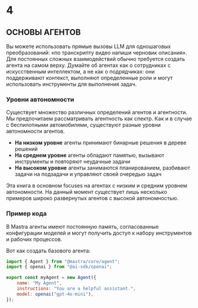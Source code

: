# 4  
## ОСНОВЫ АГЕНТОВ

Вы можете использовать прямые вызовы LLM для одношаговых преобразований: «по транскрипту видео напиши черновик описания».  
Для постоянных сложных взаимодействий обычно требуется создать агента на самом верху. Думайте об агентах как о сотрудниках с искусственным интеллектом, а не как о подрядчиках: они поддерживают контекст, выполняют определенные роли и могут использовать инструменты для выполнения задач.

### **Уровни автономности**

Существует множество различных определений агентов и агентности. Мы предпочитаем рассматривать агентность как спектр. Как и в случае с беспилотными автомобилями, существуют разные уровни автономности агентов.

- **На низком уровне** агенты принимают бинарные решения в дереве решений  
- **На среднем уровне** агенты обладают памятью, вызывают инструменты и повторяют неудачные задачи  
- **На высоком уровне** агенты занимаются планированием, разбивают задачи на подзадачи и управляют своей очередью задач  

Эта книга в основном focuses на агентах с низким и средним уровнем автономности. На данный момент существует лишь несколько примеров широко развернутых агентов с высокой автономностью.

### **Пример кода**

В Mastra агенты имеют постоянную память, согласованные конфигурации моделей и могут получить доступ к набору инструментов и рабочих процессов.

Вот как создать базового агента:

```javascript
import { Agent } from "@mastra/core/agent";
import { openai } from "@ai-sdk/openai";

export const myAgent = new Agent({
    name: "My Agent",
    instructions: "You are a helpful assistant.",
    model: openai("gpt-4o-mini"),
});
```